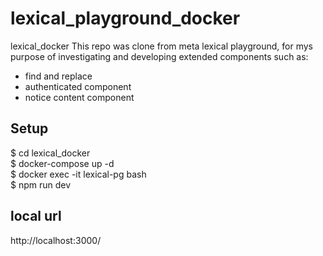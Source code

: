 # lexical_playground_docker
lexical_docker
This repo was clone from meta lexical playground, for mys purpose of investigating and developing extended components such as:   
- find and replace
- authenticated component
- notice content component

## Setup
$ cd lexical_docker    
$ docker-compose up -d    
$ docker exec -it lexical-pg bash    
$ npm run dev    
## local url
http://localhost:3000/
